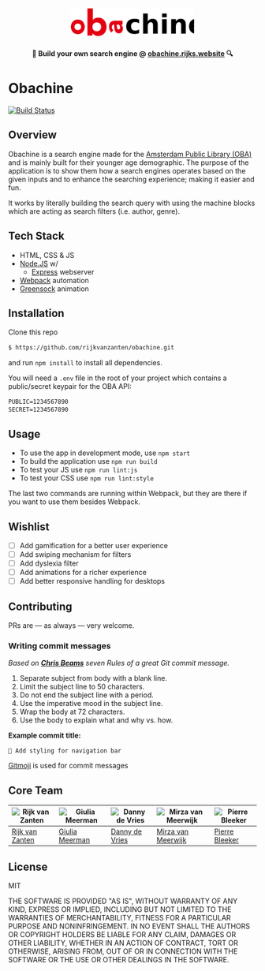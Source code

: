 <h1 align="center">
  <img width="250" src="media/logo.png" alt="Logo">
  <br>
</h1>

<p align="center">
  <b>🔎 Build your own search engine @ <a href="https://obachine.rijks.website">obachine.rijks.website</a> 🔍</b>
</p>

# Obachine
[![Build Status](https://semaphoreci.com/api/v1/rijkvanzanten/obachine/branches/master/shields_badge.svg)](https://semaphoreci.com/rijkvanzanten/obachine)

## Overview
Obachine is a search engine made for the [Amsterdam Public Library (OBA)](https://oba.nl) and is mainly built for their younger age demographic. The purpose of the application is to show them how a search engines operates based on the given inputs and to enhance the searching experience; making it easier and fun.

It works by literally building the search query with using the machine blocks which are acting as search filters (i.e. author, genre).

## Tech Stack
- HTML, CSS & JS
- [Node.JS](http://nodejs.org) w/
  - [Express](https://expressjs.com) webserver
- [Webpack](https://webpack.js.org/) automation
- [Greensock](https://greensock.com) animation

## Installation
Clone this repo
```bash
$ https://github.com/rijkvanzanten/obachine.git
```

and run `npm install` to install all dependencies.

You will need a `.env` file in the root of your project which contains a public/secret keypair for the OBA API:
```
PUBLIC=1234567890
SECRET=1234567890
```

## Usage
- To use the app in development mode, use `npm start`
- To build the application use `npm run build`
- To test your JS use `npm run lint:js`
- To test your CSS use `npm run lint:style`

The last two commands are running within Webpack, but they are there if you want to use them besides Webpack.

## Wishlist
- [ ] Add gamification for a better user experience
- [ ] Add swiping mechanism for filters
- [ ] Add dyslexia filter
- [ ] Add animations for a richer experience
- [ ] Add better responsive handling for desktops

## Contributing
PRs are — as always — very welcome.

### Writing commit messages
_Based on [**Chris Beams**](https://chris.beams.io/posts/git-commit/) seven Rules of a great Git commit message._

1. Separate subject from body with a blank line.
1. Limit the subject line to 50 characters.
1. Do not end the subject line with a period.
1. Use the imperative mood in the subject line.
1. Wrap the body at 72 characters.
1. Use the body to explain what and why vs. how.

**Example commit title:**
```
💄 Add styling for navigation bar
```
[Gitmoji](https://gitmoji.carloscuesta.me/) is used for commit messages

## Core Team
![Rijk van Zanten](https://avatars0.githubusercontent.com/u/9141017?v=3&s=460) | ![Giulia Meerman](https://avatars0.githubusercontent.com/u/14131081?v=3&s=460) | ![Danny de Vries](https://avatars1.githubusercontent.com/u/22084444?v=3&s=460) | ![Mirza van Meerwijk](https://avatars2.githubusercontent.com/u/12242967?v=3&s=460) | ![Pierre Bleeker](https://avatars0.githubusercontent.com/u/12711649?v=3&s=460)
---|---|---|---|---
[Rijk van Zanten](https://github.com/rijkvanzanten) | [Giulia Meerman](https://github.com/GiuliaM) | [Danny de Vries](https://github.com/dandevri) | [Mirza van Meerwijk](https://github.com/Mimaaa) | [Pierre Bleeker](https://github.com/pierman1)

## License

MIT

THE SOFTWARE IS PROVIDED "AS IS", WITHOUT WARRANTY OF ANY KIND, EXPRESS OR
IMPLIED, INCLUDING BUT NOT LIMITED TO THE WARRANTIES OF MERCHANTABILITY,
FITNESS FOR A PARTICULAR PURPOSE AND NONINFRINGEMENT. IN NO EVENT SHALL THE
AUTHORS OR COPYRIGHT HOLDERS BE LIABLE FOR ANY CLAIM, DAMAGES OR OTHER
LIABILITY, WHETHER IN AN ACTION OF CONTRACT, TORT OR OTHERWISE, ARISING FROM,
OUT OF OR IN CONNECTION WITH THE SOFTWARE OR THE USE OR OTHER DEALINGS IN THE
SOFTWARE.
